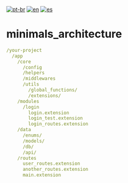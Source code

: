 [![pt-br](https://img.shields.io/badge/language-pt--br-green.svg)](https://github.com/kauemurakami/minimals_architecture/blob/main/README.pt-br.md)
[![en](https://img.shields.io/badge/language-en-orange.svg)](https://github.com/kauemurakami/minimals_architecture/blob/main/README.md)
[![es](https://img.shields.io/badge/language-en-orange.svg)](https://github.com/kauemurakami/minimals_architecture/blob/main/README.md)

# minimals_architecture
```yaml
/your-project
  /app
    /core
      /config
      /helpers
      /middlewares 
      /utils
        /global_functions/
        /extensions/
    /modules 
      /login
        login.extension
        login_test.extension
        login_routes.extension
    /data
      /enums/
      /models/ 
      /db/
      /api/ 
    /routes
      user_routes.extension
      another_routes.extension
      main.extension
```
